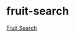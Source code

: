 # fruit-search


<a href="https://blog.bryantconti.com/fruit-search/>" target="_blank">Fruit Search</a>